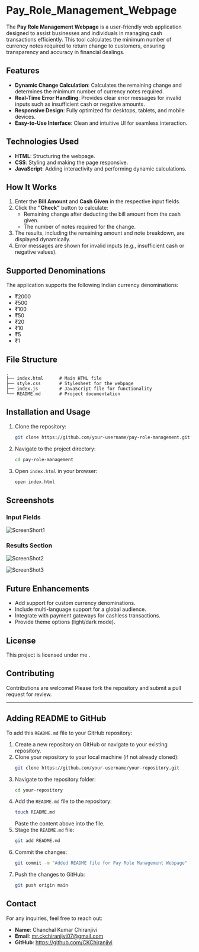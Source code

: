 
# Pay_Role_Management_Webpage
 The **Pay Role Management Webpage**  is a user-friendly web application designed to assist businesses and individuals in managing cash transactions efficiently. This tool calculates the minimum number of currency notes required to return change to customers, ensuring transparency and accuracy in financial dealings.

## Features

- **Dynamic Change Calculation**: Calculates the remaining change and determines the minimum number of currency notes required.
- **Real-Time Error Handling**: Provides clear error messages for invalid inputs such as insufficient cash or negative amounts.
- **Responsive Design**: Fully optimized for desktops, tablets, and mobile devices.
- **Easy-to-Use Interface**: Clean and intuitive UI for seamless interaction.

## Technologies Used

- **HTML**: Structuring the webpage.
- **CSS**: Styling and making the page responsive.
- **JavaScript**: Adding interactivity and performing dynamic calculations.

## How It Works

1. Enter the **Bill Amount** and **Cash Given** in the respective input fields.
2. Click the **"Check"** button to calculate:
   - Remaining change after deducting the bill amount from the cash given.
   - The number of notes required for the change.
3. The results, including the remaining amount and note breakdown, are displayed dynamically.
4. Error messages are shown for invalid inputs (e.g., insufficient cash or negative values).

## Supported Denominations

The application supports the following Indian currency denominations:
- ₹2000
- ₹500
- ₹100
- ₹50
- ₹20
- ₹10
- ₹5
- ₹1

## File Structure

```
.
├── index.html      # Main HTML file
├── style.css       # Stylesheet for the webpage
├── index.js        # JavaScript file for functionality
└── README.md       # Project documentation
```

## Installation and Usage

1. Clone the repository:
   ```bash
   git clone https://github.com/your-username/pay-role-management.git
   ```
2. Navigate to the project directory:
   ```bash
   cd pay-role-management
   ```
3. Open `index.html` in your browser:
   ```bash
   open index.html
   ```

## Screenshots

### Input Fields
![ScreenShort1](https://github.com/user-attachments/assets/32ede2a7-d71c-44ec-8299-a1213ff3dccb)


### Results Section
![ScreenShot2](https://github.com/user-attachments/assets/c57db5c6-e4a8-48dc-ae5f-fa7e0ef7b47e)

![ScreenShot3](https://github.com/user-attachments/assets/1dff3eb8-1fd4-4a3c-876c-ebd8c06f4620)


## Future Enhancements

- Add support for custom currency denominations.
- Include multi-language support for a global audience.
- Integrate with payment gateways for cashless transactions.
- Provide theme options (light/dark mode).

## License

This project is licensed under me . 

## Contributing

Contributions are welcome! Please fork the repository and submit a pull request for review.

---

## Adding README to GitHub

To add this `README.md` file to your GitHub repository:

1. Create a new repository on GitHub or navigate to your existing repository.
2. Clone your repository to your local machine (if not already cloned):
   ```bash
   git clone https://github.com/your-username/your-repository.git
   ```
3. Navigate to the repository folder:
   ```bash
   cd your-repository
   ```
4. Add the `README.md` file to the repository:
   ```bash
   touch README.md
   ```
   Paste the content above into the file.
5. Stage the `README.md` file:
   ```bash
   git add README.md
   ```
6. Commit the changes:
   ```bash
   git commit -m "Added README file for Pay Role Management Webpage"
   ```
7. Push the changes to GitHub:
   ```bash
   git push origin main
   ```

## Contact

For any inquiries, feel free to reach out:

- **Name**: Chanchal Kumar Chiranjivi
- **Email**: mr.ckchiranjivi07@gmail.com
- **GitHub**: https://github.com/CKChiranjivi

